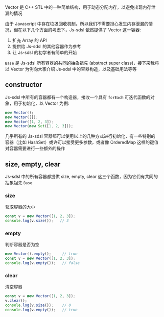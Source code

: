Vector 是 C++ STL 中的一种简单结构，用于动态分配内存，以避免出现内存泄漏的情况

由于 Javascript 中存在垃圾回收机制，所以我们不需要担心发生内存泄漏的情况，但在以下几个方面的考虑下，Js-sdsl 依然提供了 Vector 这一容器: 

1. 扩充 Array 的 API
2. 提供给 Js-sdsl 的其他容器作为参考
3. 让 Js-sdsl 的初学者有简单的开始

`Base` 是 Js-sdsl 所有容器的共同的抽象祖先 (abstract super class)，接下来我将以 Vector 为例向大家介绍 Js-sdsl 中的容器构造，以及基础用法等等

## constructor

Js-sdsl 中所有的容器都有一个构造器，接收一个具有 `forEach` 可迭代函数的对象，用于初始化，以 Vector 为例: 

```javascript
new Vector();
new Vector([]);
new Vector([1, 2, 3]);
new Vector(new Set([1, 2, 3]));
```

几乎所有的 Js-sdsl 容器都可以使用以上的几种方式进行初始化，有一些特别的容器（比如 HashSet）或许可以接受更多参数，或者像 OrderedMap 这样的键值对容器需要进行一些额外的操作

## size, empty, clear

Js-sdsl 中的所有容器都提供 size, empty, clear 这三个函数，因为它们有共同的抽象祖先 `Base`

### size

获取容器的大小

```javascript
const v = new Vector([1, 2, 3]);
console.log(v.size());   // 3
```

### empty

判断容器是否为空

```javascript
new Vector().empty();     // true
const v = new Vector([1, 2, 3]);
console.log(v.empty());   // false
```

### clear

清空容器

```javascript
const v = new Vector([1, 2, 3]);
v.clear();
console.log(v.size());    // 0
console.log(v.empty());   // true
```
